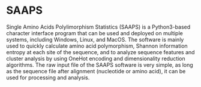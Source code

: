 # SAAPS
Single Amino Acids Polylimorphism Statistics (SAAPS) is a Python3-based character interface program that can be used and deployed on multiple systems, including Windows, Linux, and MacOS. The software is mainly used to quickly calculate amino acid polymorphism, Shannon information entropy at each site of the sequence, and to analyze sequence features and cluster analysis by using OneHot encoding and dimensionality reduction algorithms.
The raw input file of the SAAPS software is very simple, as long as the sequence file after alignment (nucleotide or amino acid), it can be used for processing and analysis. 
